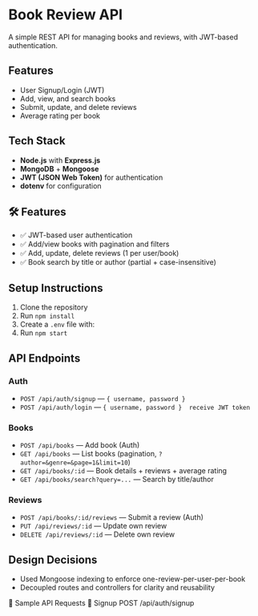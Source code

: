 # Book Review API

A simple REST API for managing books and reviews, with JWT-based authentication.

## Features

- User Signup/Login (JWT)
- Add, view, and search books
- Submit, update, and delete reviews
- Average rating per book

## Tech Stack

- **Node.js** with **Express.js**
- **MongoDB** + **Mongoose**
- **JWT (JSON Web Token)** for authentication
- **dotenv** for configuration

## 🛠️ Features

- ✅ JWT-based user authentication
- ✅ Add/view books with pagination and filters
- ✅ Add, update, delete reviews (1 per user/book)
- ✅ Book search by title or author (partial + case-insensitive)

## Setup Instructions

1. Clone the repository
2. Run `npm install`
3. Create a `.env` file with:
4. Run `npm start`

## API Endpoints

### Auth
- `POST /api/auth/signup` — `{ username, password }`
- `POST /api/auth/login` — `{ username, password }  receive JWT token `

### Books
- `POST /api/books` — Add book (Auth)
- `GET /api/books` — List books (pagination, `?author=&genre=&page=1&limit=10`)
- `GET /api/books/:id` — Book details + reviews + average rating
- `GET /api/books/search?query=...` — Search by title/author

### Reviews
- `POST /api/books/:id/reviews` — Submit a review (Auth)
- `PUT /api/reviews/:id` — Update own review
- `DELETE /api/reviews/:id` — Delete own review

## Design Decisions

- Used Mongoose indexing to enforce one-review-per-user-per-book
- Decoupled routes and controllers for clarity and reusability

🧪 Sample API Requests
📌 Signup
POST /api/auth/signup